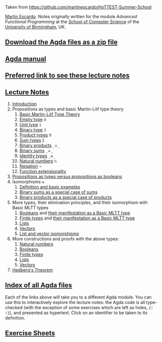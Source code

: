 Taken from https://github.com/martinescardo/HoTTEST-Summer-School

[Martin Escardo](Https://www.Cs.Bham.Ac.Uk/~mhe/).
Notes originally written for the module *Advanced Functional Programming*
at the [School of Computer Science](https://www.birmingham.ac.uk/schools/computer-science/index.aspx) of the [University of Birmingham](https://www.birmingham.ac.uk/index.aspx), UK.

## [Download the Agda files as a zip file](https://github.com/martinescardo/HoTTEST-Summer-School/archive/refs/heads/main.zip)

## [Agda manual](https://agda.readthedocs.io/en/latest/)

## [Preferred link to see these lecture notes](https://martinescardo.github.io/HoTTEST-Summer-School/)

## [Lecture Notes](./)

 1. [Introduction](Lecture-Notes/introduction.lagda.md)
 1. Propositions as types and basic Martin-Löf type theory
    1. [Basic Martin-Löf Type Theory](Lecture-Notes/curry-howard.lagda.md)
    1. [Empty type](Lecture-Notes/empty-type.lagda.md) `𝟘`
    1. [Unit type](Lecture-Notes/unit-type.lagda.md) `𝟙`
    1. [Binary type](Lecture-Notes/binary-type.lagda.md) `𝟚`
    1. [Product types](Lecture-Notes/products.lagda.md) `Π`
    1. [Sum types](Lecture-Notes/sums.lagda.md) `Σ`
    1. [Binary products](Lecture-Notes/binary-products.lagda.md) `_×_`
    1. [Binary sums](Lecture-Notes/binary-sums.lagda.md) `_∔_`
    1. [Identity types](Lecture-Notes/identity-type.lagda.md) `_≡_`
    1. [Natural numbers](Lecture-Notes/natural-numbers-type.lagda.md) `ℕ`
    1. [Negation](Lecture-Notes/negation.lagda.md) `¬`
    1. [Function extensionality](Lecture-Notes/function-extensionality.lagda.md)
 1. [Propositions as types versus propositions as booleans](Lecture-Notes/decidability.lagda.md)
 1. Isomorphisms `≅`
    1. [Definition and basic examples](Lecture-Notes/isomorphisms.lagda.md)
    1. [Binary sums as a special case of sums](Lecture-Notes/binary-sums-as-sums.lagda.md)
    1. [Binary products as a special case of products](Lecture-Notes/binary-products-as-products.lagda.md)
 1. More types, their elimination principles, and their isomorphism with Basic MLTT types
    1. [Booleans](Lecture-Notes/Bool.lagda.md) and [their manifestation as a Basic MLTT type](Lecture-Notes/Bool-functions.lagda.md)
    1. [Finite types](Lecture-Notes/Fin.lagda.md) and [their manifestation as a Basic MLTT type](Lecture-Notes/Fin-functions.lagda.md)
    1. [Lists](Lecture-Notes/List.lagda.md)
    1. [Vectors](Lecture-Notes/Vector.lagda.md)
    1. [List and vector isomorphisms](Lecture-Notes/vector-and-list-isomorphisms.lagda.md)
 1. More constructions and proofs with the above types:
    1. [Natural numbers](Lecture-Notes/natural-numbers-functions.lagda.md)
    1. [Booleans](Lecture-Notes/Bool-functions.lagda.md)
    1. [Finite types](Lecture-Notes/Fin-functions.lagda.md)
    1. [Lists](Lecture-Notes/List-functions.lagda.md)
    1. [Vectors](Lecture-Notes/Vector-functions.lagda.md)
 1. [Hedberg's Theorem](Lecture-Notes/Hedbergs-Theorem.lagda.md)

## [Index of all Agda files](Lecture-Notes/all.lagda.md)

Each of the links above will take you to a different Agda module. You can use this to interactively explore the lecture notes: the Agda code is all type-checked (with the exception of some exercises which are left as holes, `{! !}`), and presented as hypertext. Click on an identifier to be taken to its definition.

## [Exercise Sheets](Exercises/README.md)

